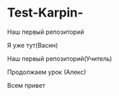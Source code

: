 # Test-Karpin-
Наш первый репозиторий

Я уже тут(Васин)

Наш первый репозиторий(Учитель)

Продолжаем урок (Алекс)

Всем привет

